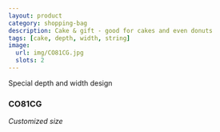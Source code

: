 ```yaml
---
layout: product
category: shopping-bag
description: Cake & gift - good for cakes and even donuts
tags: [cake, depth, width, string]
image:
  url: img/CO81CG.jpg
  slots: 2
---
```


Special depth and width design

### CO81CG

*Customized size*
